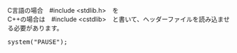 C言語の場合　#include &lt;stdlib.h&gt;　を<br/>
C++の場合は　#include &lt;cstdlib&gt;　と書いて、ヘッダーファイルを読み込ませる必要があります。<br/>

<pre>
system("PAUSE");
</pre>
